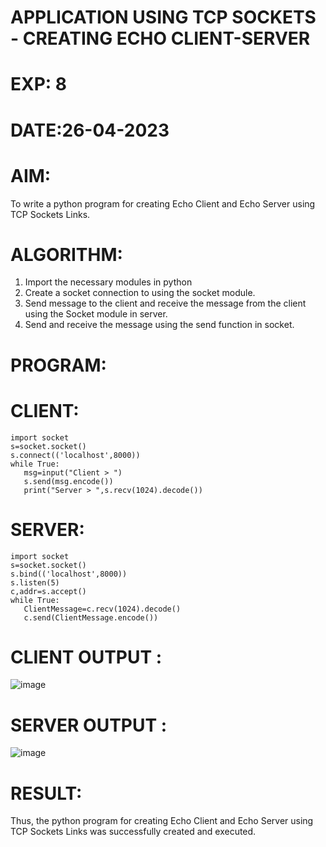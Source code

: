 # APPLICATION USING TCP SOCKETS - CREATING ECHO CLIENT-SERVER



# EXP: 8

# DATE:26-04-2023

# AIM:
To write a python program for creating Echo Client and Echo Server using TCP
Sockets Links.

# ALGORITHM:
1. Import the necessary modules in python
2. Create a socket connection to using the socket module.
3. Send message to the client and receive the message from the client using the Socket module in
server.
4. Send and receive the message using the send function in socket.
# PROGRAM:
# CLIENT:
```python3
import socket
s=socket.socket()
s.connect(('localhost',8000))
while True:
   msg=input("Client > ")
   s.send(msg.encode())
   print("Server > ",s.recv(1024).decode())
  ```
# SERVER:
```python3
import socket
s=socket.socket()
s.bind(('localhost',8000))
s.listen(5)
c,addr=s.accept()
while True:
   ClientMessage=c.recv(1024).decode()
   c.send(ClientMessage.encode())
```
   
# CLIENT OUTPUT : 
![image](https://github.com/SudharsanamRK/EX-8/assets/115523484/d7dd9d06-1e79-4bca-b7dc-d3dc7daabece)

# SERVER OUTPUT :
![image](https://github.com/SudharsanamRK/EX-8/assets/115523484/b08b7e8a-5f67-4a15-bafa-63b05e9d14e5)


# RESULT:
Thus, the python program for creating Echo Client and Echo Server using TCP Sockets Links
was successfully created and executed.
